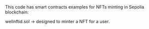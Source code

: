 This code has smart contracts examples for NFTs minting in Sepolia blockchain:

wellnftid.sol -> designed to minter a NFT for a user.
